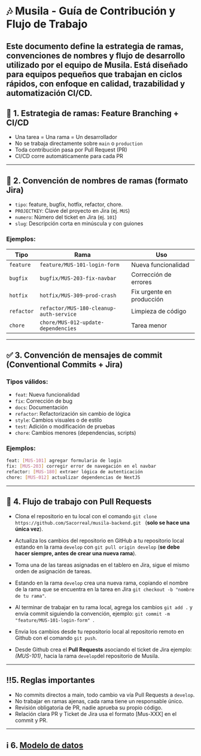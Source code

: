 # 🎶 Musila - Guía de Contribución y Flujo de Trabajo

## Este documento define la estrategia de ramas, convenciones de nombres y flujo de desarrollo utilizado por el equipo de Musila. Está diseñado para equipos pequeños que trabajan en ciclos rápidos, con enfoque en calidad, trazabilidad y automatización CI/CD.

## 🌿 1. Estrategia de ramas: Feature Branching + CI/CD

- Una tarea = Una rama = Un desarrollador
- No se trabaja directamente sobre `main` o `production`
- Toda contribución pasa por Pull Request (PR)
- CI/CD corre automáticamente para cada PR

---

## 📛 2. Convención de nombres de ramas (formato Jira)

- `tipo`: feature, bugfix, hotfix, refactor, chore.
- `PROJECTKEY`: Clave del proyecto en Jira (ej. `MUS`)
- `numero`: Número del ticket en Jira (ej. `101`)
- `slug`: Descripción corta en minúscula y con guiones

### Ejemplos:

| Tipo       | Rama                                    | Uso                       |
| ---------- | --------------------------------------- | ------------------------- |
| `feature`  | `feature/MUS-101-login-form`            | Nueva funcionalidad       |
| `bugfix`   | `bugfix/MUS-203-fix-navbar`             | Corrección de errores     |
| `hotfix`   | `hotfix/MUS-309-prod-crash`             | Fix urgente en producción |
| `refactor` | `refactor/MUS-180-cleanup-auth-service` | Limpieza de código        |
| `chore`    | `chore/MUS-012-update-dependencies`     | Tarea menor               |

---

## ✅ 3. Convención de mensajes de commit (Conventional Commits + Jira)

### Tipos válidos:

- `feat`: Nueva funcionalidad
- `fix`: Corrección de bug
- `docs`: Documentación
- `refactor`: Refactorización sin cambio de lógica
- `style`: Cambios visuales o de estilo
- `test`: Adición o modificación de pruebas
- `chore`: Cambios menores (dependencias, scripts)

### Ejemplos:

```bash
feat: [MUS-101] agregar formulario de login
fix: [MUS-203] corregir error de navegación en el navbar
refactor: [MUS-180] extraer lógica de autenticación
chore: [MUS-012] actualizar dependencias de NextJS
```

---

## 🔁 4. Flujo de trabajo con Pull Requests

- Clona el repositorio en tu local con el comando `git clone https://github.com/Sacorreal/musila-backend.git ` (**solo se hace una única vez**).

- Actualiza los cambios del repositorio en GitHub a tu repositorio local estando en la rama `develop` con `git pull origin develop` (**se debe hacer siempre, antes de crear una nueva rama**).

- Toma una de las tareas asignadas en el tablero en Jira, sigue el mismo orden de asignación de tareas.

- Estando en la rama `develop` crea una nueva rama, copiando el nombre de la rama que se encuentra en la tarea en Jira `git checkout -b "nombre de tu rama"`.

- Al terminar de trabajar en tu rama local, agrega los cambios `git add .` y envía commit siguiendo la convención, ejemplo: `git commit -m "feature/MUS-101-login-form" `.

- Envia los cambios desde tu repositorio local al repositorio remoto en Github con el comando `git push`.

- Desde Github crea el **Pull Requests** asociando el ticket de Jira ejemplo: _(MUS-101)_, hacia la rama `develop`del repositorio de Musila.

---

## ‼️5. Reglas importantes

- No commits directos a main, todo cambio va vía Pull Requests a `develop`.
- No trabajar en ramas ajenas, cada rama tiene un responsable único.
- Revisión obligatoria de PR, nadie aprueba su propio código.
- Relación clara PR y Ticket de Jira usa el formato [Mus-XXX] en el commit y PR.

---

## ℹ️ 6. [Modelo de datos](https://dbdiagram.io/d/Modelo-de-datos-Musila-6708801397a66db9a39b77b9)
